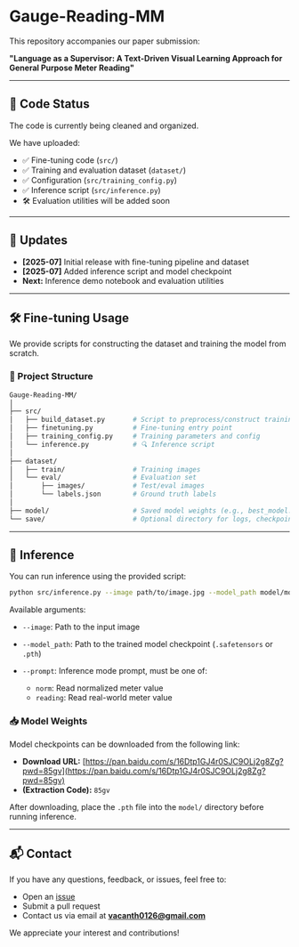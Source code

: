 # Gauge-Reading-MM

This repository accompanies our paper submission:

**"Language as a Supervisor: A Text-Driven Visual Learning Approach for General Purpose Meter Reading"**

---

## 📌 Code Status

The code is currently being cleaned and organized.

We have uploaded:

- ✅ Fine-tuning code (`src/`)
- ✅ Training and evaluation dataset (`dataset/`)
- ✅ Configuration (`src/training_config.py`)
- ✅ Inference script (`src/inference.py`)  
- 🛠️ Evaluation utilities will be added soon

---

## 🔄 Updates

- **[2025-07]** Initial release with fine-tuning pipeline and dataset  
- **[2025-07]** Added inference script and model checkpoint  
- **Next:** Inference demo notebook and evaluation utilities

---

## 🛠️ Fine-tuning Usage

We provide scripts for constructing the dataset and training the model from scratch.

### 📁 Project Structure

```bash
Gauge-Reading-MM/
│
├── src/
│   ├── build_dataset.py       # Script to preprocess/construct training data
│   ├── finetuning.py          # Fine-tuning entry point
│   ├── training_config.py     # Training parameters and config
│   └── inference.py           # 🔍 Inference script
│
├── dataset/
│   ├── train/                 # Training images
│   └── eval/                  # Evaluation set
│       ├── images/            # Test/eval images
│       └── labels.json        # Ground truth labels
│
├── model/                     # Saved model weights (e.g., best_model.pth)
└── save/                      # Optional directory for logs, checkpoints, etc.
````

---

## 🧪 Inference

You can run inference using the provided script:

```bash
python src/inference.py --image path/to/image.jpg --model_path model/model.safetensors --prompt reading
````

Available arguments:

* `--image`: Path to the input image
* `--model_path`: Path to the trained model checkpoint (`.safetensors` or `.pth`)
* `--prompt`: Inference mode prompt, must be one of:

  * `norm`: Read normalized meter value
  * `reading`: Read real-world meter value



### 📥 Model Weights

Model checkpoints can be downloaded from the following link:

* **Download URL:** [https://pan.baidu.com/s/16Dtp1GJ4r0SJC9OLj2g8Zg?pwd=85gv](https://pan.baidu.com/s/16Dtp1GJ4r0SJC9OLj2g8Zg?pwd=85gv)
* **(Extraction Code):** `85gv`

After downloading, place the `.pth` file into the `model/` directory before running inference.

---

## 📬 Contact

If you have any questions, feedback, or issues, feel free to:

* Open an [issue](https://github.com/Vcan12600/gauge-reading-mm/issues)
* Submit a pull request
* Contact us via email at **[vacanth0126@gmail.com](mailto:vacanth0126@gmail.com)**

We appreciate your interest and contributions!